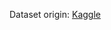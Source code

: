 Dataset origin: [Kaggle](https://www.kaggle.com/datasets/thebumpkin/300-world-music-tracks-with-spotify-data/code)